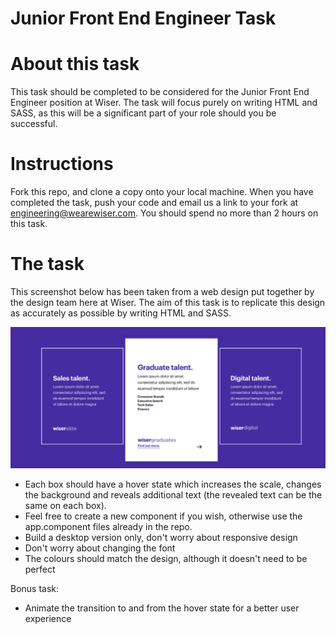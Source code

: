 # Junior Front End Engineer Task


# About this task

This task should be completed to be considered for the Junior Front End Engineer position at Wiser. The task will focus purely on writing HTML and SASS, as this will be a significant part of your role should you be successful.

# Instructions

Fork this repo, and clone a copy onto your local machine. When you have completed the task, push your code and email us a link to your fork at engineering@wearewiser.com. You should spend no more than 2 hours on this task.

# The task

This screenshot below has been taken from a web design put together by the design team here at Wiser. The aim of this task is to replicate this design as accurately as possible by writing HTML and SASS.

![Alt text](src/assets/design.png)

- Each box should have a hover state which increases the scale, changes the background and reveals additional text (the revealed text can be the same on each box).
- Feel free to create a new component if you wish, otherwise use the app.component files already in the repo.
- Build a desktop version only, don't worry about responsive design
- Don't worry about changing the font
- The colours should match the design, although it doesn't need to be perfect

Bonus task:

- Animate the transition to and from the hover state for a better user experience
